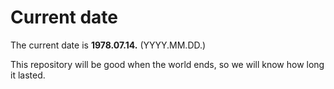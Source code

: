 # Current date

The current date is **1978.07.14.** (YYYY.MM.DD.)

This repository will be good when the world ends, so we will know how long it lasted.